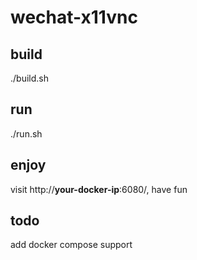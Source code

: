# wechat-x11vnc
## build
./build.sh
## run
./run.sh
## enjoy
visit http://**your-docker-ip**:6080/, have fun
## todo
add docker compose support
